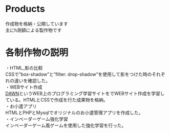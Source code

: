 # Products
作成物を格納・公開しています<br>
主にh測額による製作物です

# 各制作物の説明
・HTML_影の比較  
  CSSで”box-shadow”と”filter: drop-shadow”を使用して影をつけた時のそれぞれの違いを確認した。  
・WEBサイト作成  
  [DAWN](https://dawn-techschool.com/)というWEB上のプログラミング学習サイトをでWEBサイト作成を学習している。HTMLとCSSで作成を行た成果物を格納。  
・お小遣アプリ  
  HTMLとPHPとMysqlでオリジナルのお小遣管理アプリを作成した。  
・インベーダーゲーム強化学習  
  インベーダーゲーム風ゲームを使用した強化学習を行った。
